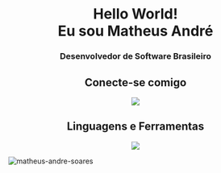 <h1 align="center">Hello World!<br>Eu sou Matheus André</h1>

<h3 align="center">Desenvolvedor de Software Brasileiro</h3>

<h2 align="center">Conecte-se comigo</h2>
<p align="center">
  <a href="https://linkedin.com/in/matheus-andré" target="blank">
    <img src="https://skillicons.dev/icons?i=linkedin" />
  </a>
</p>

<h2 align="center">Linguagens e Ferramentas</h2>
<p align="center">
  <a href="https://skillicons.dev">
    <img src="https://skillicons.dev/icons?i=c,java, python,html,css,sql,mysql,eclipse,unity" />
  </a>
</p>

<p align="left"> <img src="https://komarev.com/ghpvc/?username=matheus-andre-soares&label=Profile%20views&color=610eb4&style=plastic" alt="matheus-andre-soares" /> </p>
